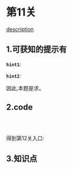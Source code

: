 # 第11关

[description](http://www.pythonchallenge.com/pc/return/5808.html)

## 1.可获知的提示有
**`hint1`**:

**`hint2`**:

因此,本题是求。

## 2.code
```python




```
得到第12关入口: 
## 3.知识点







